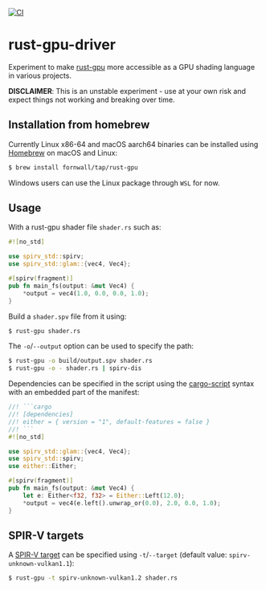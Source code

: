 [![CI](https://github.com/fornwall/rust-gpu-driver/workflows/CI/badge.svg)](https://github.com/fornwall/rust-gpu-driver/actions?query=workflow%3ACI)

# rust-gpu-driver
Experiment to make [rust-gpu](https://github.com/EmbarkStudios/rust-gpu) more accessible as a GPU shading language in various projects.

**DISCLAIMER**: This is an unstable experiment - use at your own risk and expect things not working and breaking over time.

## Installation from homebrew

Currently Linux x86-64 and macOS aarch64 binaries can be installed using [Homebrew](https://brew.sh/) on macOS and Linux:

```sh
$ brew install fornwall/tap/rust-gpu
```

Windows users can use the Linux package through `WSL` for now.

## Usage

With a rust-gpu shader file `shader.rs` such as:

```rust
#![no_std]

use spirv_std::spirv;
use spirv_std::glam::{vec4, Vec4};

#[spirv(fragment)]
pub fn main_fs(output: &mut Vec4) {
    *output = vec4(1.0, 0.0, 0.0, 1.0);
}
```

Build a `shader.spv` file from it using:

```sh
$ rust-gpu shader.rs
```

The `-o`/`--output` option can be used to specify the path:

```sh
$ rust-gpu -o build/output.spv shader.rs
$ rust-gpu -o - shader.rs | spirv-dis
```

Dependencies can be specified in the script using the [cargo-script](https://rust-lang.github.io/rfcs/3424-cargo-script.html) syntax with an embedded part of the manifest:

```rust
//! ```cargo
//! [dependencies]
//! either = { version = "1", default-features = false }
//! ```
#![no_std]

use spirv_std::glam::{vec4, Vec4};
use spirv_std::spirv;
use either::Either;

#[spirv(fragment)]
pub fn main_fs(output: &mut Vec4) {
    let e: Either<f32, f32> = Either::Left(12.0);
    *output = vec4(e.left().unwrap_or(0.0), 2.0, 0.0, 1.0);
}
```

## SPIR-V targets
A [SPIR-V target](https://embarkstudios.github.io/rust-gpu/book/platform-support.html) can be specified using `-t`/`--target` (default value: `spirv-unknown-vulkan1.1`):

```sh
$ rust-gpu -t spirv-unknown-vulkan1.2 shader.rs
```
